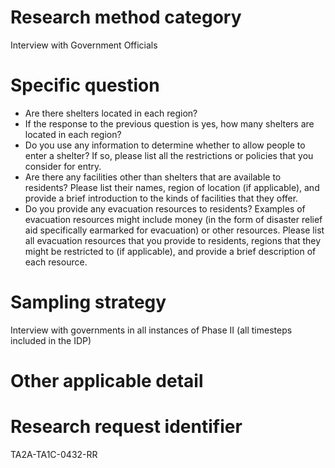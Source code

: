 # Research method category #

Interview with Government Officials

# Specific question #

* Are there shelters located in each region?
* If the response to the previous question is yes, how many shelters are located in each region?
* Do you use any information to determine whether to allow people to enter a shelter? If so, please list all the restrictions or policies that you consider for entry.
* Are there any facilities other than shelters that are available to residents? Please list their names, region of location (if applicable), and provide a brief introduction to the kinds of facilities that they offer.
* Do you provide any evacuation resources to residents? Examples of evacuation resources might include money (in the form of disaster relief aid specifically earmarked for evacuation) or other resources. Please list all evacuation resources that you provide to residents, regions that they might be restricted to (if applicable), and provide a brief description of each resource.


# Sampling strategy #

Interview with governments in all instances of Phase II (all timesteps included in the IDP)


# Other applicable detail #

# Research request identifier #

TA2A-TA1C-0432-RR



